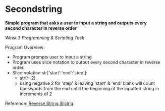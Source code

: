 # Secondstring

**Simple program that asks a user to input a string and outputs every second character in reverse order**

*Week 3 Programming & Scripting Task*

Program Overview:
- Program prompts user to input a string
- Program uses slice notation to output every second character in reverse order.
- Slice notation str\['start':'end':'step']: 
  - str\[::-2] 
  - using negative 2 for 'step' & leaving 'start'
& 'end' blank will count backwards from the end untill the beginning of the inputted string in increments of 2

Reference:
[Reverse String Slicing](https://stackoverflow.com/questions/21617586/reverse-string-string-1-works-but-string0-1-and-others-dont)

